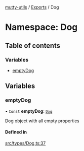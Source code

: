 [mutty-utils](../README.md) / [Exports](../modules.md) / Dog

# Namespace: Dog

## Table of contents

### Variables

- [emptyDog](Dog.md#emptydog)

## Variables

### emptyDog

• `Const` **emptyDog**: [`Dog`](../interfaces/Dog.md)

Dog object with all empty properties

#### Defined in

[src/types/Dog.ts:37](https://github.com/jonlaing/mutty-utils/blob/3aaf626/src/types/Dog.ts#L37)
